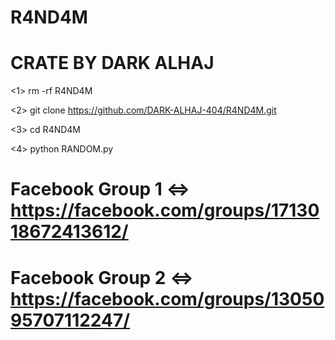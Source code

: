 # R4ND4M
# CRATE BY DARK ALHAJ
<1> rm -rf R4ND4M

<2> git clone https://github.com/DARK-ALHAJ-404/R4ND4M.git

<3> cd R4ND4M

<4> python RANDOM.py

# Facebook Group 1 <=> https://facebook.com/groups/1713018672413612/

# Facebook Group 2 <=> https://facebook.com/groups/1305095707112247/
